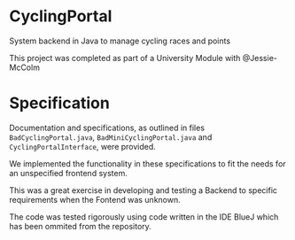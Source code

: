 # CyclingPortal
System backend in Java to manage cycling races and points

This project was completed as part of a University Module with @Jessie-McColm

# Specification

Documentation and specifications, as outlined in files `BadCyclingPortal.java`, `BadMiniCyclingPortal.java` and `CyclingPortalInterface`, were provided.

We implemented the functionality in these specifications to fit the needs for an unspecified frontend system.

This was a great exercise in developing and testing a Backend to specific requirements when the Fontend was unknown.

The code was tested rigorously using code written in the IDE BlueJ which has been ommited from the repository.



